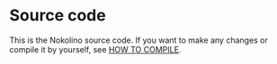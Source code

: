 # Source code

This is the Nokolino source code. If you want to make any changes or compile it by yourself, see 
[HOW TO COMPILE](https://github.com/NikolaiRadke/Nokolino/blob/master/HOW_TO_COMPILE.md).  
